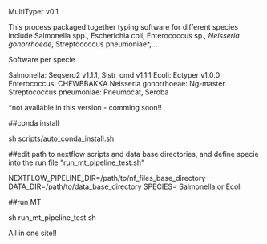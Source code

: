 MultiTyper v0.1

This process packaged together typing software for different species include Salmonella spp., Escherichia coli, Enterococcus sp.*, Neisseria gonorrhoeae*, Streptococcus pneumoniae*,...

Software per specie

Salmonella: Seqsero2 v1.1.1, Sistr_cmd v1.1.1
Ecoli: Ectyper v1.0.0
Enterococcus: CHEWBBAKKA
Neisseria gonorrhoeae: Ng-master
Streptococcus pneumoniae: Pneumocat, Seroba 

*not available in this version - comming soon!!

##conda install

sh scripts/auto_conda_install.sh

##edit path to nextflow scripts and data base directories, and define specie into the run file "run_mt_pipeline_test.sh" 

NEXTFLOW_PIPELINE_DIR=/path/to/nf_files_base_directory
DATA_DIR=/path/to/data_base_directory
SPECIES= Salmonella or Ecoli

##run MT

sh run_mt_pipeline_test.sh

All in one site!!